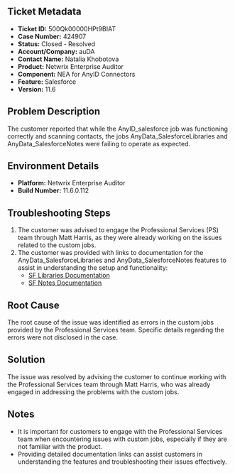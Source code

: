 ## Ticket Metadata
- **Ticket ID:** 500Qk00000HPt9BIAT
- **Case Number:** 424907
- **Status:** Closed - Resolved
- **Account/Company:** auDA
- **Contact Name:** Natalia Khobotova
- **Product:** Netwrix Enterprise Auditor
- **Component:** NEA for AnyID Connectors
- **Feature:** Salesforce
- **Version:** 11.6

## Problem Description
The customer reported that while the AnyID_salesforce job was functioning correctly and scanning contacts, the jobs AnyData_SalesforceLibraries and AnyData_SalesforceNotes were failing to operate as expected.

## Environment Details
- **Platform:** Netwrix Enterprise Auditor
- **Build Number:** 11.6.0.112

## Troubleshooting Steps
1. The customer was advised to engage the Professional Services (PS) team through Matt Harris, as they were already working on the issues related to the custom jobs.
2. The customer was provided with links to documentation for the AnyData_SalesforceLibraries and AnyData_SalesforceNotes features to assist in understanding the setup and functionality:
   - [SF Libraries Documentation](https://helpcenter.netwrix.com/bundle/StealthAUDIT_AnyData_SalesforceLibraries/resource/StealthAUDIT_AnyData_SalesforceLibraries.pdf)
   - [SF Notes Documentation](https://helpcenter.netwrix.com/bundle/StealthAUDIT_AnyData_SalesforceNotes/resource/StealthAUDIT_AnyData_SalesforceNotes.pdf)

## Root Cause
The root cause of the issue was identified as errors in the custom jobs provided by the Professional Services team. Specific details regarding the errors were not disclosed in the case.

## Solution
The issue was resolved by advising the customer to continue working with the Professional Services team through Matt Harris, who was already engaged in addressing the problems with the custom jobs.

## Notes
- It is important for customers to engage with the Professional Services team when encountering issues with custom jobs, especially if they are not familiar with the product.
- Providing detailed documentation links can assist customers in understanding the features and troubleshooting their issues effectively.